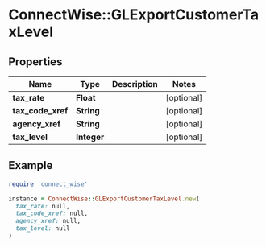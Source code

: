 # ConnectWise::GLExportCustomerTaxLevel

## Properties

| Name | Type | Description | Notes |
| ---- | ---- | ----------- | ----- |
| **tax_rate** | **Float** |  | [optional] |
| **tax_code_xref** | **String** |  | [optional] |
| **agency_xref** | **String** |  | [optional] |
| **tax_level** | **Integer** |  | [optional] |

## Example

```ruby
require 'connect_wise'

instance = ConnectWise::GLExportCustomerTaxLevel.new(
  tax_rate: null,
  tax_code_xref: null,
  agency_xref: null,
  tax_level: null
)
```

